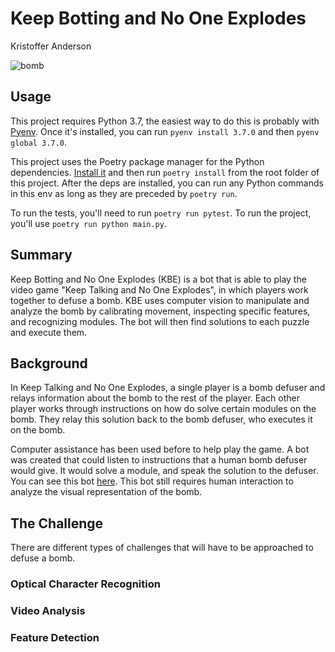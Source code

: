 # Keep Botting and No One Explodes

Kristoffer Anderson

![bomb](images/bomb-front.jpg)

## Usage

This project requires Python 3.7, the easiest way to do this is probably with [Pyenv](https://github.com/pyenv/pyenv). Once it's installed, you can run `pyenv install 3.7.0` and then `pyenv global 3.7.0`.

This project uses the Poetry package manager for the Python dependencies. [Install it](https://github.com/python-poetry/poetry) and then run `poetry install` from the root folder of this project. After the deps are installed, you can run any Python commands in this env as long as they are preceded by `poetry run`.

To run the tests, you'll need to run `poetry run pytest`. To run the project, you'll use `poetry run python main.py`.

## Summary

Keep Botting and No One Explodes (KBE) is a bot that is able to play the video game "Keep Talking and No One Explodes", in which players work together to defuse a bomb. KBE uses computer vision to manipulate and analyze the bomb by calibrating movement, inspecting specific features, and recognizing modules. The bot will then find solutions to each puzzle and execute them.

## Background

In Keep Talking and No One Explodes, a single player is a bomb defuser and relays information about the bomb to the rest of the player. Each other player works through instructions on how do solve certain modules on the bomb. They relay this solution back to the bomb defuser, who executes it on the bomb.

Computer assistance has been used before to help play the game. A bot was created that could listen to instructions that a human bomb defuser would give. It would solve a module, and speak the solution to the defuser. You can see this bot [here](https://www.youtube.com/watch?v=psiyI6jVpKI). This bot still requires human interaction to analyze the visual representation of the bomb.

## The Challenge

There are different types of challenges that will have to be approached to defuse a bomb.

### Optical Character Recognition

### Video Analysis

### Feature Detection
